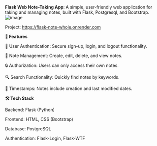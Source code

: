**Flask Web Note-Taking App**: 
A simple, user-friendly web application for taking and managing notes, built with Flask, Postgresql, and Bootstrap.
![image](https://github.com/user-attachments/assets/a5a9dc39-876d-44bd-80eb-415e93491e3f)

Project: https://flask-note-whole.onrender.com

**🌟 Features**

📝 User Authentication: Secure sign-up, login, and logout functionality.

📄 Note Management: Create, edit, delete, and view notes.

🔒 Authorization: Users can only access their own notes.

🔍 Search Functionality: Quickly find notes by keywords.

📅 Timestamps: Notes include creation and last modified dates.

**🛠️ Tech Stack**

Backend: Flask (Python)

Frontend: HTML, CSS (Bootstrap)

Database: PostgreSQL

Authentication: Flask-Login, Flask-WTF
